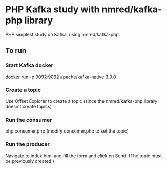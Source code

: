 # PHP Kafka study with nmred/kafka-php library
PHP simplest study on Kafka, using nmred/kafka-php.

## To run

### Start Kafka docker
docker run -p 9092:9092 apache/kafka-native:3.9.0

### Create a topic
Use Offset Explorer to create a topic (since the nmred/kafka-php library doesn't create topics)

### Run the consumer
php consumer.php (modify consumer.php to set the topic)

### Run the producer
Navigate to index.html and fill the form and click on Send. (The topic must be previously created.)
